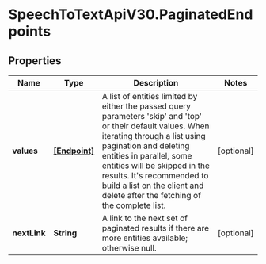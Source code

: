 # SpeechToTextApiV30.PaginatedEndpoints

## Properties
Name | Type | Description | Notes
------------ | ------------- | ------------- | -------------
**values** | [**[Endpoint]**](Endpoint.md) | A list of entities limited by either the passed query parameters 'skip' and 'top' or their default values.                When iterating through a list using pagination and deleting entities in parallel, some entities will be skipped in the results.  It's recommended to build a list on the client and delete after the fetching of the complete list. | [optional] 
**nextLink** | **String** | A link to the next set of paginated results if there are more entities available; otherwise null. | [optional] 


